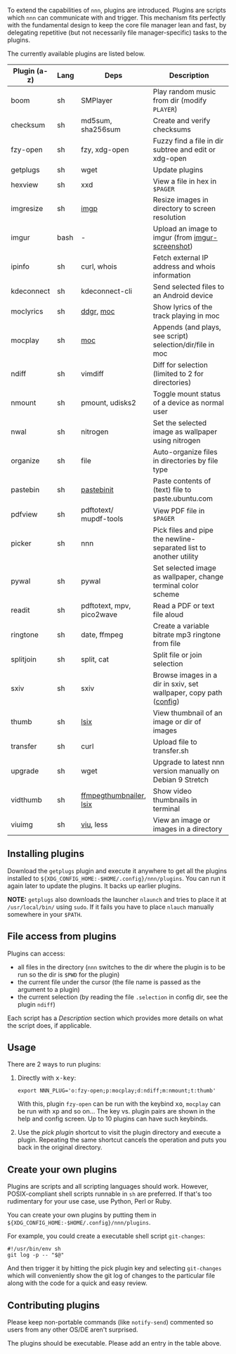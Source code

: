 To extend the capabilities of `nnn`, plugins are introduced. Plugins are scripts which `nnn` can communicate with and trigger. This mechanism fits perfectly with the fundamental design to keep the core file manager lean and fast, by delegating repetitive (but not necessarily file manager-specific) tasks to the plugins.

The currently available plugins are listed below.

| Plugin (a-z) | Lang | Deps | Description |
| --- | --- | --- | --- |
| boom | sh | SMPlayer | Play random music from dir (modify `PLAYER`) |
| checksum | sh | md5sum,<br>sha256sum | Create and verify checksums |
| fzy-open | sh | fzy, xdg-open | Fuzzy find a file in dir subtree and edit or xdg-open |
| getplugs | sh | wget | Update plugins |
| hexview | sh | xxd | View a file in hex in `$PAGER` |
| imgresize | sh | [imgp](https://github.com/jarun/imgp) | Resize images in directory to screen resolution |
| imgur | bash | - | Upload an image to imgur (from [imgur-screenshot](https://github.com/jomo/imgur-screenshot)) |
| ipinfo | sh | curl, whois | Fetch external IP address and whois information |
| kdeconnect | sh | kdeconnect-cli | Send selected files to an Android device |
| moclyrics | sh | [ddgr](https://github.com/jarun/ddgr), [moc](http://moc.daper.net/) | Show lyrics of the track playing in moc |
| mocplay | sh | [moc](http://moc.daper.net/) | Appends (and plays, see script) selection/dir/file in moc|
| ndiff | sh | vimdiff | Diff for selection (limited to 2 for directories) |
| nmount | sh | pmount, udisks2 | Toggle mount status of a device as normal user |
| nwal | sh | nitrogen | Set the selected image as wallpaper using nitrogen |
| organize | sh | file | Auto-organize files in directories by file type |
| pastebin | sh | [pastebinit](https://launchpad.net/pastebinit) | Paste contents of (text) file to paste.ubuntu.com |
| pdfview | sh | pdftotext/<br>mupdf-tools | View PDF file in `$PAGER` |
| picker | sh | nnn | Pick files and pipe the newline-separated list to another utility |
| pywal | sh | pywal | Set selected image as wallpaper, change terminal color scheme |
| readit | sh | pdftotext, mpv,<br>pico2wave | Read a PDF or text file aloud |
| ringtone | sh | date, ffmpeg | Create a variable bitrate mp3 ringtone from file |
| splitjoin | sh | split, cat | Split file or join selection |
| sxiv | sh | sxiv | Browse images in a dir in sxiv, set wallpaper, copy path ([config](https://wiki.archlinux.org/index.php/Sxiv#Assigning_keyboard_shortcuts))|
| thumb | sh | [lsix](https://github.com/hackerb9/lsix) | View thumbnail of an image or dir of images |
| transfer | sh | curl | Upload file to transfer.sh |
| upgrade | sh | wget | Upgrade to latest nnn version manually on Debian 9 Stretch |
| vidthumb | sh | [ffmpegthumbnailer](https://github.com/dirkvdb/ffmpegthumbnailer),<br>[lsix](https://github.com/hackerb9/lsix) | Show video thumbnails in terminal |
| viuimg | sh | [viu](https://github.com/atanunq/viu), less | View an image or images in a directory |

## Installing plugins

Download the `getplugs` plugin and execute it anywhere to get all the plugins installed to `${XDG_CONFIG_HOME:-$HOME/.config}/nnn/plugins`. You can run it again later to update the plugins. It backs up earlier plugins.

**NOTE:** `getplugs` also downloads the launcher `nlaunch` and tries to place it at `/usr/local/bin/` using `sudo`. If it fails you have to place `nlauch` manually somewhere in your `$PATH`.

## File access from plugins

Plugins can access:
- all files in the directory (`nnn` switches to the dir where the plugin is to be run so the dir is `$PWD` for the plugin)
- the current file under the cursor (the file name is passed as the argument to a plugin)
- the current selection (by reading the file `.selection` in config dir, see the plugin `ndiff`)

Each script has a _Description_ section which provides more details on what the script does, if applicable.

## Usage

There are 2 ways to run plugins:

1. Directly with <kbd>x-key</kbd>:

       export NNN_PLUG='o:fzy-open;p:mocplay;d:ndiff;m:nmount;t:thumb'

   With this, plugin `fzy-open` can be run with the keybind <kbd>xo</kbd>, `mocplay` can be run with <kbd>xp</kbd> and so on... The key vs. plugin pairs are shown in the help and config screen. Up to 10 plugins can have such keybinds.

2. Use the _pick plugin_ shortcut to visit the plugin directory and execute a plugin. Repeating the same shortcut cancels the operation and puts you back in the original directory.

## Create your own plugins

Plugins are scripts and all scripting languages should work. However, POSIX-compliant shell scripts runnable in `sh` are preferred. If that's too rudimentary for your use case, use Python, Perl or Ruby.

You can create your own plugins by putting them in `${XDG_CONFIG_HOME:-$HOME/.config}/nnn/plugins`.

For example, you could create a executable shell script `git-changes`:

    #!/usr/bin/env sh
    git log -p -- "$@"

And then trigger it by hitting the pick plugin key and selecting `git-changes` which will conveniently show the git log of changes to the particular file along with the code for a quick and easy review.

## Contributing plugins

Please keep non-portable commands (like `notify-send`) commented so users from any other OS/DE aren't surprised.

The plugins should be executable. Please add an entry in the table above.
